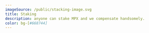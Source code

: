 ```yaml
---
imageSource: /public/stacking-image.svg
title: Staking
description: anyone can stake MPX and we compensate handsomely.
color: bg-[#668744]
---
```

